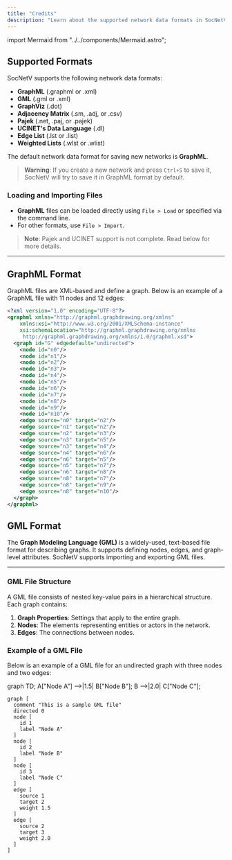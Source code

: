 ```yaml
---
title: "Credits"
description: "Learn about the supported network data formats in SocNetV."
---
```


import Mermaid from "../../components/Mermaid.astro";

## Supported Formats

SocNetV supports the following network data formats:

- **GraphML** (.graphml or .xml)
- **GML** (.gml or .xml)
- **GraphViz** (.dot)
- **Adjacency Matrix** (.sm, .adj, or .csv)
- **Pajek** (.net, .paj, or .pajek)
- **UCINET's Data Language** (.dl)
- **Edge List** (.lst or .list)
- **Weighted Lists** (.wlst or .wlist)

The default network data format for saving new networks is **GraphML**.

> **Warning**: If you create a new network and press `Ctrl+S` to save it, SocNetV will try to save it in GraphML format by default.

### Loading and Importing Files

- **GraphML** files can be loaded directly using `File > Load` or specified via the command line.
- For other formats, use `File > Import`.

> **Note**: Pajek and UCINET support is not complete. Read below for more details.

---

## GraphML Format

GraphML files are XML-based and define a graph. Below is an example of a GraphML file with 11 nodes and 12 edges:

```xml
<?xml version="1.0" encoding="UTF-8"?>
<graphml xmlns="http://graphml.graphdrawing.org/xmlns"  
    xmlns:xsi="http://www.w3.org/2001/XMLSchema-instance"
    xsi:schemaLocation="http://graphml.graphdrawing.org/xmlns
     http://graphml.graphdrawing.org/xmlns/1.0/graphml.xsd">
  <graph id="G" edgedefault="undirected">
    <node id="n0"/>
    <node id="n1"/>
    <node id="n2"/>
    <node id="n3"/>
    <node id="n4"/>
    <node id="n5"/>
    <node id="n6"/>
    <node id="n7"/>
    <node id="n8"/>
    <node id="n9"/>
    <node id="n10"/>
    <edge source="n0" target="n2"/>
    <edge source="n1" target="n2"/>
    <edge source="n2" target="n3"/>
    <edge source="n3" target="n5"/>
    <edge source="n3" target="n4"/>
    <edge source="n4" target="n6"/>
    <edge source="n6" target="n5"/>
    <edge source="n5" target="n7"/>
    <edge source="n6" target="n8"/>
    <edge source="n8" target="n7"/>
    <edge source="n8" target="n9"/>
    <edge source="n8" target="n10"/>
  </graph>
</graphml>
```


## GML Format

The **Graph Modeling Language (GML)** is a widely-used, text-based file format for describing graphs. It supports defining nodes, edges, and graph-level attributes. SocNetV supports importing and exporting GML files.

---

### GML File Structure

A GML file consists of nested key-value pairs in a hierarchical structure. Each graph contains:

1. **Graph Properties**: Settings that apply to the entire graph.
2. **Nodes**: The elements representing entities or actors in the network.
3. **Edges**: The connections between nodes.

### Example of a GML File

Below is an example of a GML file for an undirected graph with three nodes and two edges:

graph TD;
  A["Node A"] -->|1.5| B["Node B"];
  B -->|2.0| C["Node C"];



```gml
graph [
  comment "This is a sample GML file"
  directed 0
  node [
    id 1
    label "Node A"
  ]
  node [
    id 2
    label "Node B"
  ]
  node [
    id 3
    label "Node C"
  ]
  edge [
    source 1
    target 2
    weight 1.5
  ]
  edge [
    source 2
    target 3
    weight 2.0
  ]
]
```

